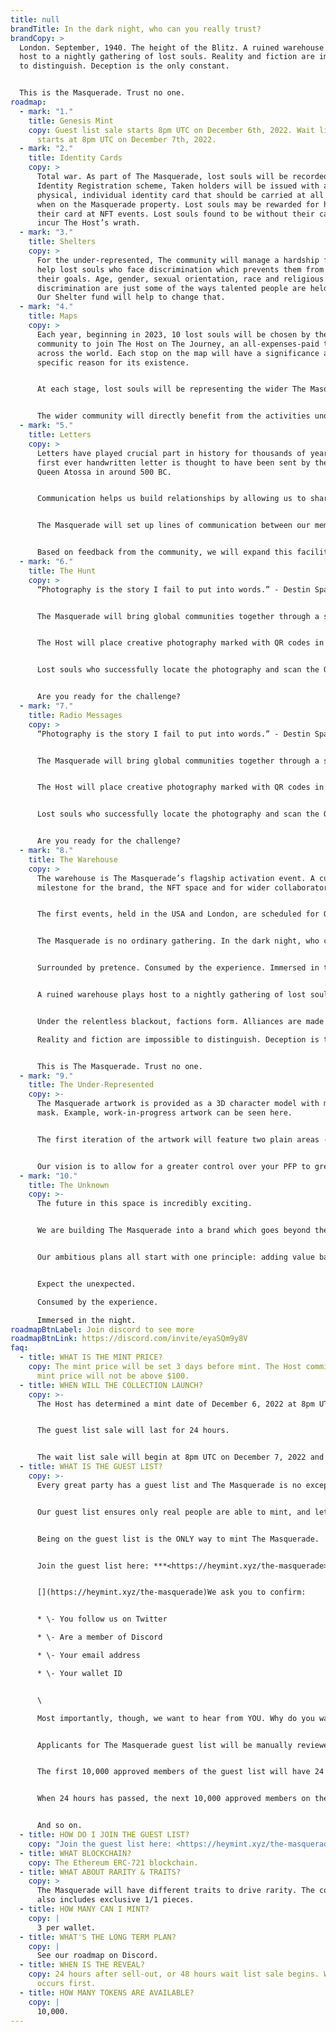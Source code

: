 ```yaml
---
title: null
brandTitle: In the dark night, who can you really trust?
brandCopy: >
  London. September, 1940. The height of the Blitz. A ruined warehouse plays
  host to a nightly gathering of lost souls. Reality and fiction are impossible
  to distinguish. Deception is the only constant.


  This is the Masquerade. Trust no one.
roadmap:
  - mark: "1."
    title: Genesis Mint
    copy: Guest list sale starts 8pm UTC on December 6th, 2022. Wait list sale
      starts at 8pm UTC on December 7th, 2022.
  - mark: "2."
    title: Identity Cards
    copy: >
      Total war. As part of The Masquerade, lost souls will be recorded under an
      Identity Registration scheme, Taken holders will be issued with a
      physical, individual identity card that should be carried at all times
      when on the Masquerade property. Lost souls may be rewarded for holding
      their card at NFT events. Lost souls found to be without their cards will
      incur The Host’s wrath.
  - mark: "3."
    title: Shelters
    copy: >
      For the under-represented, The community will manage a hardship fund to
      help lost souls who face discrimination which prevents them from achieving
      their goals. Age, gender, sexual orientation, race and religious
      discrimination are just some of the ways talented people are held back.
      Our Shelter fund will help to change that.
  - mark: "4."
    title: Maps
    copy: >
      Each year, beginning in 2023, 10 lost souls will be chosen by the
      community to join The Host on The Journey, an all-expenses-paid trip
      across the world. Each stop on the map will have a significance and a
      specific reason for its existence.


      At each stage, lost souls will be representing the wider The Masquerade community - giving back to the under-represented, making new friends and discovering new opportunities.


      The wider community will directly benefit from the activities undertaken by The Host and the 10 chosen lost souls. Lost souls who have previously experienced The Journey will be ineligible to take part again, but will be additionally rewarded with unique collectables based on the experiences undertaken.
  - mark: "5."
    title: Letters
    copy: >
      Letters have played crucial part in history for thousands of years. The
      first ever handwritten letter is thought to have been sent by the Persian
      Queen Atossa in around 500 BC.


      Communication helps us build relationships by allowing us to share our experiences, and needs, and helps us connect to others. It's the essence of life, allowing us to express feelings, pass on information and share thoughts. We all need to communicate.


      The Masquerade will set up lines of communication between our members. To begin, lost souls will be able to opt-in to receiving letters from one other member of their choosing. The Masquerade will act as the conduit, ensuring privacy and confidentially is maintained at all times.


      Based on feedback from the community, we will expand this facility as required.
  - mark: "6."
    title: The Hunt
    copy: >
      “Photography is the story I fail to put into words.” - Destin Sparks


      The Masquerade will bring global communities together through a shared appreciation of creativity, storytelling and altruism.


      The Host will place creative photography marked with QR codes in 50 cities worldwide. In order to locate the photography, lost souls will need to participate in The Hunt, a cryptic game which will result in the location of the photography being revealed.


      Lost souls who successfully locate the photography and scan the QR code will be rewarded handsomely based on the photograph they discover and the city location where it is found.


      Are you ready for the challenge?
  - mark: "7."
    title: Radio Messages
    copy: >
      “Photography is the story I fail to put into words.” - Destin Sparks


      The Masquerade will bring global communities together through a shared appreciation of creativity, storytelling and altruism.


      The Host will place creative photography marked with QR codes in 50 cities worldwide. In order to locate the photography, lost souls will need to participate in The Hunt, a cryptic game which will result in the location of the photography being revealed.


      Lost souls who successfully locate the photography and scan the QR code will be rewarded handsomely based on the photograph they discover and the city location where it is found.


      Are you ready for the challenge?
  - mark: "8."
    title: The Warehouse
    copy: >
      The warehouse is The Masquerade’s flagship activation event. A cultural
      milestone for the brand, the NFT space and for wider collaborators.


      The first events, held in the USA and London, are scheduled for Q3 2023 (USA) and Q4 2023 (London).


      The Masquerade is no ordinary gathering. In the dark night, who can you really trust?


      Surrounded by pretence. Consumed by the experience. Immersed in the night.


      A ruined warehouse plays host to a nightly gathering of lost souls. Concealed by masks, but bared to the night. The Masquerade doesn't change us. It simply exposes who we really are.


      Under the relentless blackout, factions form. Alliances are made - and broken. Not everyone is who they seem. Enemies lurk within. Exploiting the night for their own ends.

      Reality and fiction are impossible to distinguish. Deception is the only constant.


      This is The Masquerade. Trust no one.
  - mark: "9."
    title: The Under-Represented
    copy: >-
      The Masquerade artwork is provided as a 3D character model with masquerade
      mask. Example, work-in-progress artwork can be seen here.


      The first iteration of the artwork will feature two plain areas - the background and clothing. Lost souls will be granted the ability to request customisations to their artwork in these two areas.


      Our vision is to allow for a greater control over your PFP to greater reflect your own personality. This control will grow over time.
  - mark: "10."
    title: The Unknown
    copy: >-
      The future in this space is incredibly exciting.


      We are building The Masquerade into a brand which goes beyond the reliance on secondary sales, generating revenue from multiple streams including media, advertising sales and events.


      Our ambitious plans all start with one principle: adding value back to those who place their trust in us enough to buy and hold The Masquerade NFTs. We will underpromise and overdeliver.


      Expect the unexpected.

      Consumed by the experience.

      Immersed in the night.
roadmapBtnLabel: Join discord to see more
roadmapBtnLink: https://discord.com/invite/eyaSQm9y8V
faq:
  - title: WHAT IS THE MINT PRICE?
    copy: The mint price will be set 3 days before mint. The Host commits that the
      mint price will not be above $100.
  - title: WHEN WILL THE COLLECTION LAUNCH?
    copy: >-
      The Host has determined a mint date of December 6, 2022 at 8pm UTC.


      The guest list sale will last for 24 hours.


      The wait list sale will begin at 8pm UTC on December 7, 2022 and will last until the supply is sold out.
  - title: WHAT IS THE GUEST LIST?
    copy: >-
      Every great party has a guest list and The Masquerade is no exception.


      Our guest list ensures only real people are able to mint, and lets us learn more about those who want to join our community of lost souls.


      Being on the guest list is the ONLY way to mint The Masquerade.


      Join the guest list here: ***<https://heymint.xyz/the-masquerade>***


      [](https://heymint.xyz/the-masquerade)We ask you to confirm:


      * \- You follow us on Twitter

      * \- Are a member of Discord

      * \- Your email address

      * \- Your wallet ID


      \

      Most importantly, though, we want to hear from YOU. Why do you want to be on the guest list? What brought you to The Masquerade?


      Applicants for The Masquerade guest list will be manually reviewed for approval or rejection. Bots entries will be rejected and will not be eligible to mint.


      The first 10,000 approved members of the guest list will have 24 hours to mint their tokens from 8pm UTC on 6th December, 2022.


      When 24 hours has passed, the next 10,000 approved members on the wait list will have 24 hours to mint their tokens.


      And so on.
  - title: HOW DO I JOIN THE GUEST LIST?
    copy: "Join the guest list here: <https://heymint.xyz/the-masquerade>"
  - title: WHAT BLOCKCHAIN?
    copy: The Ethereum ERC-721 blockchain.
  - title: WHAT ABOUT RARITY & TRAITS?
    copy: >
      The Masquerade will have different traits to drive rarity. The collection
      also includes exclusive 1/1 pieces.
  - title: HOW MANY CAN I MINT?
    copy: |
      3 per wallet.
  - title: WHAT'S THE LONG TERM PLAN?
    copy: |
      See our roadmap on Discord.
  - title: WHEN IS THE REVEAL?
    copy: 24 hours after sell-out, or 48 hours wait list sale begins. Whichever
      occurs first.
  - title: HOW MANY TOKENS ARE AVAILABLE?
    copy: |
      10,000.
---
```

